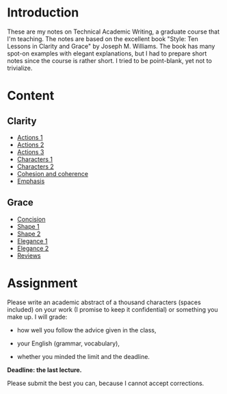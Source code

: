 # Introduction

These are my notes on Technical Academic Writing, a graduate course
that I'm teaching.  The notes are based on the excellent book "Style:
Ten Lessons in Clarity and Grace" by Joseph M. Williams.  The book has
many spot-on examples with elegant explanations, but I had to prepare
short notes since the course is rather short.  I tried to be
point-blank, yet not to trivialize.

# Content

## Clarity

* [Actions 1](actions1)
* [Actions 2](actions2)
* [Actions 3](actions3)
* [Characters 1](characters1)
* [Characters 2](characters2)
* [Cohesion and coherence](cohe)
* [Emphasis](emphasis)

## Grace

* [Concision](concision)
* [Shape 1](shape1)
* [Shape 2](shape2)
* [Elegance 1](elegance1)
* [Elegance 2](elegance2)
* [Reviews](reviews)

# Assignment

Please write an academic abstract of a thousand characters (spaces
included) on your work (I promise to keep it confidential) or
something you make up.  I will grade:

* how well you follow the advice given in the class,

* your English (grammar, vocabulary),

* whether you minded the limit and the deadline.

**Deadline: the last lecture.**

Please submit the best you can, because I cannot accept corrections.
